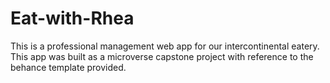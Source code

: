 # Eat-with-Rhea
This is a professional management web app for our intercontinental eatery. This app was built as a microverse capstone project with reference to the behance template provided.
